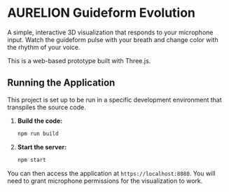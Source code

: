 
# AURELION Guideform Evolution

A simple, interactive 3D visualization that responds to your microphone input. Watch the guideform pulse with your breath and change color with the rhythm of your voice.

This is a web-based prototype built with Three.js.

## Running the Application

This project is set up to be run in a specific development environment that transpiles the source code.

1.  **Build the code:**
    ```bash
    npm run build
    ```
2.  **Start the server:**
    ```bash
    npm start
    ```

You can then access the application at `https://localhost:8080`. You will need to grant microphone permissions for the visualization to work.
